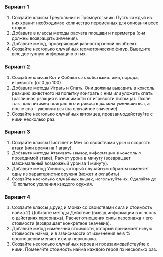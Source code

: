 ### Вариант 1
1) Создайте классы Треугольник и Прямоугольник. Пусть каждый из них
хранит необходимое количество переменных для описания всех сторон.
2) Добавьте в классы методы расчета площади и периметра (они должны
возвращать значения).
3) Добавьте метод, проверяющий равносторонний ли объект.
4) Создайте несколько случайных геометрических фигур. Выведите всю
доступную информацию о них.
### Вариант 2
1) Создайте классы Кот и Собака со свойствами: имя, порода, игривость (от
0 до 100).
2) Добавьте методы Играть и Спать. Они должны выводить в консоль
реакцию животного на попытку поиграть с ним или уложить спать (различная
реакция в зависимости от игривости питомца). После того, как питомец поиграл
его игривость должна уменьшиться, а после сна – увеличиться (на случайное
значение).
3) Создайте несколько случайных питомцев, провзаимодействуйте с ними
несколько раз.
### Вариант 3
1) Создайте классы Пистолет и Меч со свойствами урон и скорость атаки
(или время на 1 атаку).
2) Добавьте методы Атаковать (вывод информации в консоль о проводимой
атаке), Расчет урона в минуту (возвращает максимальный возможный урон за 1
минуту).
3) Добавьте метод Усилить, который случайным образом изменяет одну из
характеристик оружия (может и ослабить)
4) Создайте несколько случайных пушек, используйте их. Сделайте до 10
попыток усиления каждого оружия.
### Вариант 4
1) Создайте классы Друид и Монах со свойствами сила и стоимость найма.2) Добавьте методы Действие (вывод информации в консоль о действиях
персонажа), Расчет отношения силы персонажа к его стоимости (возвращает
конкретное значение).
3) Добавьте метод изменения стоимости, который принимает новую
стоимость найма, и в зависимости от изменения ее в % соотношении меняет и
силу персонажа.
4) Создайте несколько случайных героев и провзаимодействуйте с ними.
Поменяйте стоимость найма каждого героя по несколько раз.
